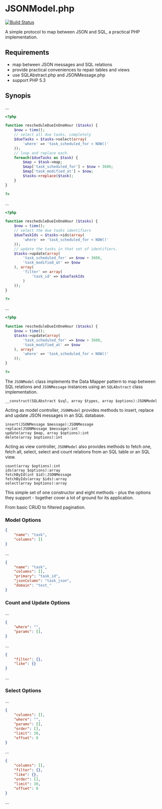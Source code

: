 JSONModel.php
===
[![Build Status](https://travis-ci.org/unframed/JSONModel.php.svg)](https://travis-ci.org/unframed/JSONModel.php)

A simple protocol to map between JSON and SQL, a practical PHP implementation.

Requirements
---
- map between JSON messages and SQL relations 
- provide practical conveniences to repair tables and views
- use SQLAbstract.php and JSONMessage.php
- support PHP 5.3

Synopis
---
...

~~~php
<?php

function rescheduleDueInOneHour ($tasks) {
    $now = time();
    // select all due tasks, completely
    $dueTasks = $tasks->select(array(
        'where' => 'task_scheduled_for < NOW()'
    ));
    // loop and replace each.
    foreach($dueTasks as $task) {
        $map = $task->map;
        $map['task_scheduled_for'] = $now + 3600;
        $map['task_modified_at'] = $now;
        $tasks->replace($task);
    }
}

?>
~~~

...

~~~php
<?php

function rescheduleDueInOneHour ($tasks) {
    $now = time();
    // select the due tasks identifiers
    $dueTaskIds = $tasks->ids(array(
        'where' => 'task_scheduled_for < NOW()'
    ));
    // update the tasks in that set of identifiers. 
    $tasks->update(array(
        'task_scheduled_for' => $now + 3600,
        'task_modified_at' => $now
    ), array(
        'filter' => array(
            'task_id' => $dueTaskIds
        )
    ));
}

?>
~~~

...

~~~php
<?php

function rescheduleDueInOneHour ($tasks) {
    $now = time();
    $tasks->update(array(
        'task_scheduled_for' => $now + 3600,
        'task_modified_at' => $now
    ), array(
        'where' => 'task_scheduled_for < NOW()'
    ));
}

?>
~~~

The `JSONModel` class implements the Data Mapper pattern to map between SQL relations and `JSONMessage` instances using an `SQLAbstract` class implementation.

~~~
__construct(SQLAbstract $sql, array $types, array $options):JSONModel
~~~

Acting as model controller, `JSONModel` provides methods to insert, replace and update JSON messages in an SQL database.

~~~
insert(JSONMessage $message):JSONMessage
replace(JSONMessage $message):int
update(array $map, array $options):int
delete(array $options):int
~~~

Acting as view controller, `JSONModel` also provides methods to fetch one, fetch all, select, select and count relations from an SQL table or an SQL view.

~~~
count(array $options):int
ids(array $options):array
fetchById(int $id):JSONMessage
fetchByIds(array $ids):array
select(array $options):array
~~~

This simple set of one constructor and eight methods - plus the options they support - together cover a lot of ground for its application.

From basic CRUD to filtered pagination.

### Model Options

~~~json
{
    "name": "task",
    "columns": []
}
~~~

...

~~~json
{
    "name": "task",
    "columns": [],
    "primary": "task_id",
    "jsonColumn": "task_json",
    "domain": "test_"
}
~~~

### Count and Update Options

...

~~~json
{
    "where": "",
    "params": [],
}
~~~

...

~~~json
{
    "filter": {},
    "like": {}
}
~~~

...

### Select Options

...

~~~json
{
    "columns": [],
    "where": "",
    "params": [],
    "order": [],
    "limit": 30,
    "offset": 0
}
~~~

...

~~~json
{
    "columns": [],
    "filter": {},
    "like": {},
    "order": [],
    "limit": 30,
    "offset": 0
}
~~~

...
